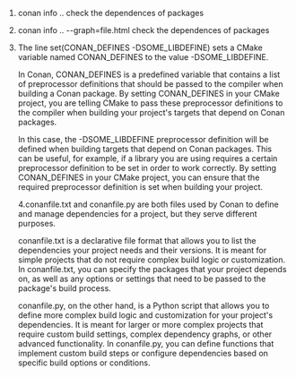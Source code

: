 1. conan info ..    check the dependences of packages

2. conan info .. --graph=file.html  check the dependences of packages

3. The line set(CONAN_DEFINES -DSOME_LIBDEFINE) sets a CMake variable named CONAN_DEFINES to the value -DSOME_LIBDEFINE.

    In Conan, CONAN_DEFINES is a predefined variable that contains a list of preprocessor definitions that should be passed to the compiler when building a Conan package. By setting CONAN_DEFINES in your CMake project, you are telling CMake to pass these preprocessor definitions to the compiler when building your project's targets that depend on Conan packages.

    In this case, the -DSOME_LIBDEFINE preprocessor definition will be defined when building targets that depend on Conan packages. This can be useful, for example, if a library you are using requires a certain preprocessor definition to be set in order to work correctly. By setting CONAN_DEFINES in your CMake project, you can ensure that the required preprocessor definition is set when building your project.
    
    4.conanfile.txt and conanfile.py are both files used by Conan to define and manage dependencies for a project, but they serve different purposes.

    conanfile.txt is a declarative file format that allows you to list the dependencies your project needs and their versions. It is meant for simple projects that do not require complex build logic or customization. In conanfile.txt, you can specify the packages that your project depends on, as well as any options or settings that need to be passed to the package's build process.

    conanfile.py, on the other hand, is a Python script that allows you to define more complex build logic and customization for your project's dependencies. It is meant for larger or more complex projects that require custom build settings, complex dependency graphs, or other advanced functionality. In conanfile.py, you can define functions that implement custom build steps or configure dependencies based on specific build options or conditions.
